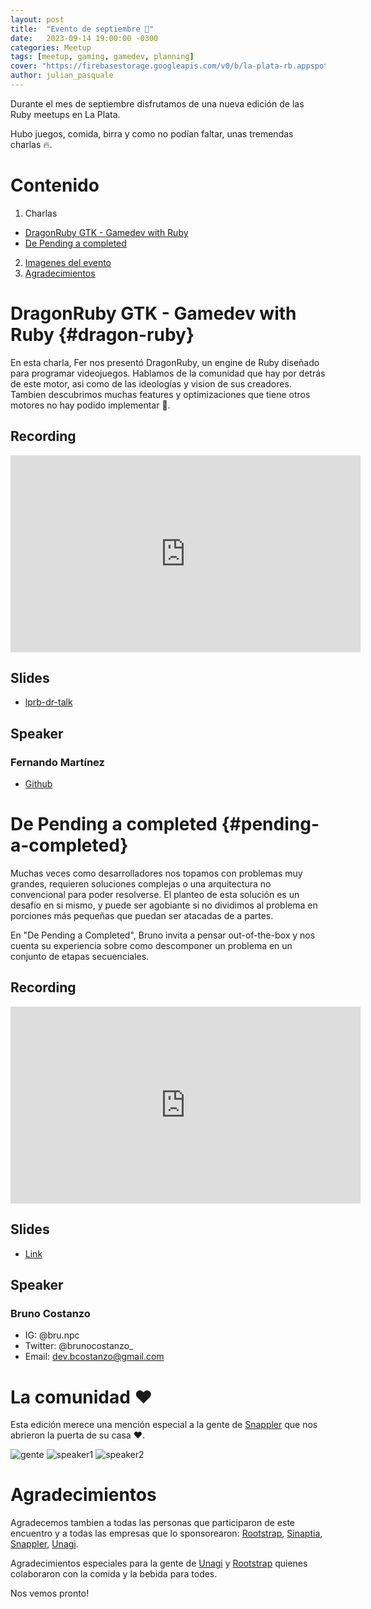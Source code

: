 ```yaml
---
layout: post
title:  "Evento de septiembre 🍺"
date:   2023-09-14 19:00:00 -0300
categories: Meetup
tags: [meetup, gaming, gamedev, planning]
cover: "https://firebasestorage.googleapis.com/v0/b/la-plata-rb.appspot.com/o/meetup_14_09_2023%2Fpeople.jpeg?alt=media"
author: julian_pasquale
---
```


Durante el mes de septiembre disfrutamos de una nueva edición de las Ruby meetups en La Plata.

Hubo juegos, comida, birra y como no podían faltar, unas tremendas charlas 🔥.

# Contenido
1. Charlas
  - [DragonRuby GTK - Gamedev with Ruby](#dragon-ruby)
  - [De Pending a completed](#pending-a-completed)
2. [Imagenes del evento](#la-comunidad-)
3. [Agradecimientos](#agradecimientos)


# DragonRuby GTK - Gamedev with Ruby {#dragon-ruby}
En esta charla, Fer nos presentó DragonRuby, un engine de Ruby diseñado para programar videojuegos. Hablamos de la comunidad que hay por detrás de este motor, asi como de las ideologías y vision de sus creadores. Tambien descubrimos muchas features y optimizaciones que tiene otros motores no hay podido implementar 🐉.

## Recording
<iframe width="560" height="315" src="https://www.youtube.com/embed/Jy_3fOmsuA8" title="YouTube video player" frameborder="0" allow="accelerometer; autoplay; clipboard-write; encrypted-media; gyroscope; picture-in-picture; web-share" allowfullscreen class="w-full"></iframe>

## Slides
- [lprb-dr-talk](https://github.com/F-3r/lprb-dr-talk/)

## Speaker
### Fernando Martínez
- [Github](https://github.com/F-3r)

# De Pending a completed {#pending-a-completed}
Muchas veces como desarrolladores nos topamos con problemas muy grandes, requieren soluciones complejas o una arquitectura no convencional para poder resolverse.
El planteo de esta solución es un desafío en si mismo, y puede ser agobiante si no dividimos al problema en porciones más pequeñas que puedan ser atacadas de a partes.

En "De Pending a Completed", Bruno invita a pensar out-of-the-box y nos cuenta su experiencia sobre como descomponer un problema en un conjunto de etapas secuenciales.

## Recording
<iframe width="560" height="315" src="https://www.youtube.com/embed/Fr-7M76JTow" title="YouTube video player" frameborder="0" allow="accelerometer; autoplay; clipboard-write; encrypted-media; gyroscope; picture-in-picture; web-share" allowfullscreen class="w-full"></iframe>

## Slides
- [Link](https://drive.google.com/file/d/1ulGWa9elcSP7YxecHmNA9v9I2u2o2VaH/view?usp=sharing)

## Speaker
### Bruno Costanzo
- IG: @bru.npc
- Twitter: @brunocostanzo_
- Email: dev.bcostanzo@gmail.com

# La comunidad ❤️
Esta edición merece una mención especial a la gente de [Snappler](https://www.snappler.com/) que nos abrieron la puerta de su casa ❤️.

<img src="https://firebasestorage.googleapis.com/v0/b/la-plata-rb.appspot.com/o/meetup_14_09_2023%2Fpeople.jpeg?alt=media" alt="gente">
<img src="https://firebasestorage.googleapis.com/v0/b/la-plata-rb.appspot.com/o/meetup_14_09_2023%2FFer.jpeg?alt=media" alt="speaker1">
<img src="https://firebasestorage.googleapis.com/v0/b/la-plata-rb.appspot.com/o/meetup_14_09_2023%2FBruno.jpeg?alt=media" alt="speaker2">

# Agradecimientos
Agradecemos tambien a todas las personas que participaron de este encuentro y a todas las empresas que lo sponsorearon: [Rootstrap](https://www.rootstrap.com/), [Sinaptia](https://sinaptia.dev/), [Snappler](https://www.snappler.com/), [Unagi](https://unagisoftware.com/).

Agradecimientos especiales para la gente de [Unagi](https://unagisoftware.com/) y [Rootstrap](https://www.rootstrap.com/) quienes colaboraron con la comida y la bebida para todes.

Nos vemos pronto!
